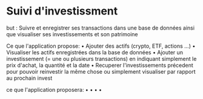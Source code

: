 # Suivi d'investissment
but : Suivre et enregistrer ses transactions dans une base de données ainsi que visualiser ses investissements et son patrimoine

Ce que l'application propose:
  • Ajouter des actifs (crypto, ETF, actions ...)
  • Visualiser les actifs enregistrées dans la base de données
  • Ajouter un investissement (= une ou plusieurs transactions) en indiquant simplement le prix d'achat, la quantité et la date
  • Recuperer l'investissements précedent pour pouvoir reinvestir la même chose ou simplement visualiser par rapport au prochain invest


ce que l'application proposera:
  •
  •
  •
  •
